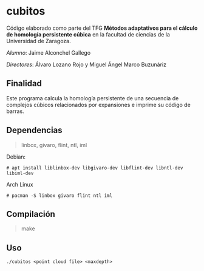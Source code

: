# cubitos

Código elaborado como parte del TFG **Métodos adaptativos para el cálculo de 
homología persistente cúbica** en la facultad de ciencias de la Universidad de 
Zaragoza.

*Alumno*: Jaime Alconchel Gallego

*Directores*: Álvaro Lozano Rojo y Miguel Ángel Marco Buzunáriz

## Finalidad

Este programa calcula la homología persistente de una secuencia de complejos
cúbicos relacionados por expansiones e imprime su código de barras.

## Dependencias

> linbox, givaro, flint, ntl, iml

Debian:

```
# apt install liblinbox-dev libgivaro-dev libflint-dev libntl-dev libiml-dev
```

Arch Linux

```
# pacman -S linbox givaro flint ntl iml
```

## Compilación

> make

## Uso

```
./cubitos <point cloud file> <maxdepth>
```

